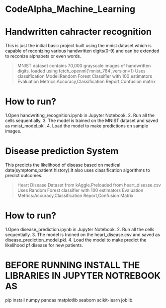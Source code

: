 # CodeAlpha_Machine_Learning
# Handwritten cahracter recognition
This is just the initial basic project built using the mnist dataset which is capable of reconizing various handwritten digits(0-9) and can be extended to reconize alphabets or even words.
> MNIST dataset  contains 70,000 grayscale images of handwritten digits.
> loaded using fetch_openml('mnist_784',version=1)
> Uses classification Model:Random Forest Classifier with 100 estimators
> Evaluation Metrics:Accuracy,Classification Report,Confusion matrix
# How to run?
1.Open handwriting_recognition.ipynb in Jupyter Notebook.
2. Run all the cells sequentially.
3. The model is trained on the MNIST dataset and saved as mnist_model.pkl.
4. Load the model to make predictions on sample images.
# Disease prediction System
This predicts the likelihood of disease based on medical data(symptoms,patient history).It also uses classification algorithms to predict outcomes.
> Heart Disease Dataset from kAggle.Preloaded from heart_disesse.csv
> Uses Random Forest classifier with 100 estimators
> Evaluation Metrics:Accuracy,Classification Report,Confusion Matrix
# How to run?
1.Open disease_prediction.ipynb in Jupyter Notebook.
2. Run all the cells sequentially.
3. The model is trained on the heart_disease.csv and saved as disease_prediction_model.pkl.
4. Load the model to make predict the likelihood pf disease for new patients.
# BEFORE RUNNING INSTALL THE LIBRARIES IN JUPYTER NOTREBOOK AS
pip install numpy pandas matplotlib seaborn scikit-learn joblib.
